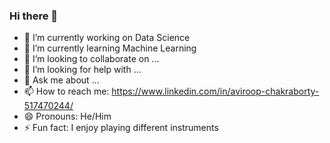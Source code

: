### Hi there 👋


- 🔭 I’m currently working on Data Science
- 🌱 I’m currently learning Machine Learning
- 👯 I’m looking to collaborate on ...
- 🤔 I’m looking for help with ...
- 💬 Ask me about ...
- 📫 How to reach me: https://www.linkedin.com/in/aviroop-chakraborty-517470244/
- 😄 Pronouns: He/Him
- ⚡ Fun fact: I enjoy playing different instruments

